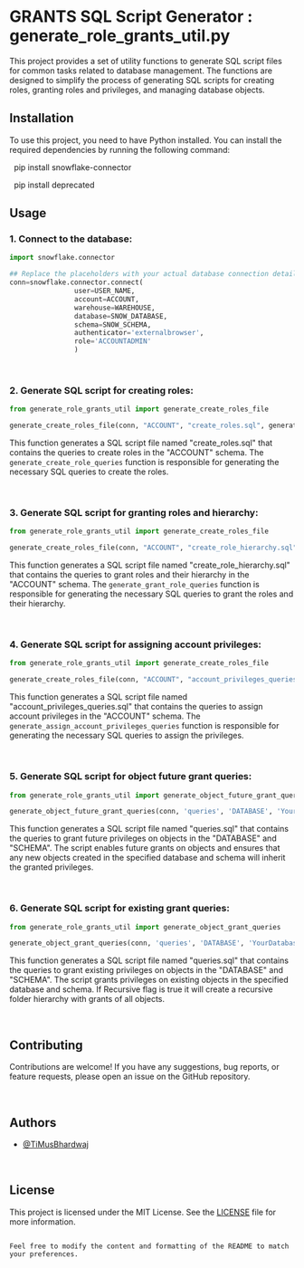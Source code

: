 



#  GRANTS SQL Script Generator : generate_role_grants_util.py

This project provides a set of utility functions to generate SQL script files for common tasks related to database management. The functions are designed to simplify the process of generating SQL scripts for creating roles, granting roles and privileges, and managing database objects.

## Installation

To use this project, you need to have Python installed. You can install the required dependencies by running the following command:

 &nbsp;  pip install  snowflake-connector

&nbsp; pip install  deprecated


## Usage

### 1. Connect to the database:

```python
import snowflake.connector

## Replace the placeholders with your actual database connection details
conn=snowflake.connector.connect(
                user=USER_NAME,
                account=ACCOUNT,
                warehouse=WAREHOUSE,
                database=SNOW_DATABASE,
                schema=SNOW_SCHEMA,
                authenticator='externalbrowser',
                role='ACCOUNTADMIN'
                )
```

&nbsp;



### 2. Generate SQL script for creating roles:

```python
from generate_role_grants_util import generate_create_roles_file

generate_create_roles_file(conn, "ACCOUNT", "create_roles.sql", generate_create_role_queries)
```

This function generates a SQL script file named "create_roles.sql" that contains the queries to create roles in the "ACCOUNT" schema.
The `generate_create_role_queries` function is responsible for generating the necessary SQL queries to create the roles.

&nbsp;
### 3. Generate SQL script for granting roles and hierarchy:

```python
from generate_role_grants_util import generate_create_roles_file

generate_create_roles_file(conn, "ACCOUNT", "create_role_hierarchy.sql", generate_grant_role_queries)
```

This function generates a SQL script file named "create_role_hierarchy.sql" that contains the queries to grant roles and their hierarchy in the "ACCOUNT" schema. 
The `generate_grant_role_queries` function is responsible for generating the necessary SQL queries to grant the roles and their hierarchy.

&nbsp;
### 4. Generate SQL script for assigning account privileges:

```python
from generate_role_grants_util import generate_create_roles_file

generate_create_roles_file(conn, "ACCOUNT", "account_privileges_queries.sql", generate_assign_account_privileges_queries)
```

This function generates a SQL script file named "account_privileges_queries.sql" that contains the queries to assign account privileges in the "ACCOUNT" schema. 
The `generate_assign_account_privileges_queries` function is responsible for generating the necessary SQL queries to assign the privileges.

&nbsp;
### 5. Generate SQL script for object future grant queries:

```python
from generate_role_grants_util import generate_object_future_grant_queries

generate_object_future_grant_queries(conn, 'queries', 'DATABASE', 'YourDatabase', 'SCHEMA', True)
```

This function generates a SQL script file named "queries.sql" that contains the queries to grant future privileges on objects in the "DATABASE" and "SCHEMA". 
The script enables future grants on objects and ensures that any new objects created in the specified database and schema will inherit the granted privileges.

&nbsp;
### 6. Generate SQL script for existing grant queries:

```python
from generate_role_grants_util import generate_object_grant_queries

generate_object_grant_queries(conn, 'queries', 'DATABASE', 'YourDatabase', 'SCHEMA', True, False)
```

This function generates a SQL script file named "queries.sql" that contains the queries to grant existing privileges on objects in the "DATABASE" and "SCHEMA". 
The script grants privileges on existing objects in the specified database and schema. If Recursive flag is true it will create a recursive folder hierarchy with grants of all objects.

&nbsp;
## Contributing

Contributions are welcome! If you have any suggestions, bug reports, or feature requests, please open an issue on the GitHub repository.

&nbsp;
## Authors

- [@TiMusBhardwaj](https://www.github.com/TiMusBhardwaj)

&nbsp;
## License

This project is licensed under the MIT License. See the [LICENSE](LICENSE) file for more information.
```

Feel free to modify the content and formatting of the README to match your preferences.
